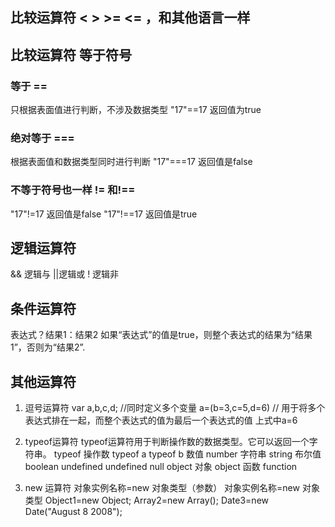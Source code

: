 ## 比较运算符 <  >  >=  <= ，和其他语言一样

## 比较运算符  等于符号
### 等于 ==
只根据表面值进行判断，不涉及数据类型
"17"==17  返回值为true
### 绝对等于 ===
根据表面值和数据类型同时进行判断
"17"===17 返回值是false
### 不等于符号也一样 != 和!==
"17"!=17  返回值是false 
"17"!==17 返回值是true

## 逻辑运算符
&& 逻辑与
||逻辑或
! 逻辑非

## 条件运算符
表达式？结果1：结果2
如果“表达式”的值是true，则整个表达式的结果为“结果1”，否则为“结果2”.

## 其他运算符
1. 逗号运算符
var a,b,c,d;  //同时定义多个变量
a=(b=3,c=5,d=6)  // 用于将多个表达式排在一起，而整个表达式的值为最后一个表达式的值
上式中a=6

2. typeof运算符
typeof运算符用于判断操作数的数据类型。它可以返回一个字符串。
typeof 操作数
typeof a
typeof b
数值  number
字符串  string
布尔值  boolean
undefined   undefined
null    object
对象     object
函数     function

3. new 运算符
对象实例名称=new 对象类型（参数）
对象实例名称=new 对象类型
Object1=new Object;
Array2=new Array();
Date3=new Date("August 8 2008");